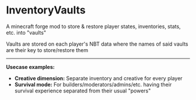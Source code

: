 # InventoryVaults 

A minecraft forge mod to store & restore player states, inventories, stats, etc. into "vaults"

Vaults are stored on each player's NBT data where the names of said vaults are their key to store/restore them

---

**Usecase examples:**
- **Creative dimension:** Separate inventory and creative for every player
- **Survival mode:** For builders/moderators/admins/etc. having their survival experience separated from their usual "powers"

